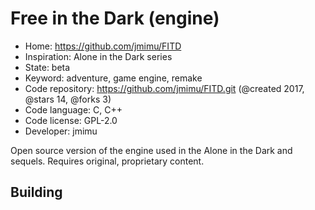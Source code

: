 # Free in the Dark (engine)

- Home: https://github.com/jmimu/FITD
- Inspiration: Alone in the Dark series
- State: beta
- Keyword: adventure, game engine, remake
- Code repository: https://github.com/jmimu/FITD.git (@created 2017, @stars 14, @forks 3)
- Code language: C, C++
- Code license: GPL-2.0
- Developer: jmimu

Open source version of the engine used in the Alone in the Dark and sequels.
Requires original, proprietary content.

## Building


